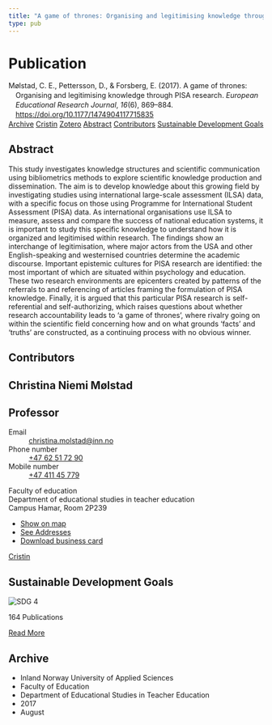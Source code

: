 ```yaml
---
title: "A game of thrones: Organising and legitimising knowledge through PISA research"
type: pub
---
```

<h1>Publication</h1>
<article id="csl-bib-container-CZQGY8JX" class="csl-bib-container">
  <div class="csl-bib-body" style="line-height: 1.35; padding-left: 1em; text-indent:-1em;">
  <div class="csl-entry">M&#xF8;lstad, C. E., Pettersson, D., &amp; Forsberg, E. (2017). A game of thrones: Organising and legitimising knowledge through PISA research. <i>European Educational Research Journal</i>, <i>16</i>(6), 869&#x2013;884. <a href="https://doi.org/10.1177/1474904117715835">https://doi.org/10.1177/1474904117715835</a></div>
</div>
  <div class="csl-bib-buttons">
    <a href="#taxonomy-article-CZQGY8JX" class="csl-bib-button">Archive</a>
    <a href="https://app.cristin.no/results/show.jsf?id=1485342" alt="Cristin URL" class="csl-bib-button">Cristin</a>
    <a href="http://zotero.org/groups/5022929/items/CZQGY8JX" alt="Zotero URL" class="csl-bib-button">Zotero</a>
    <a href="#abstract-article-CZQGY8JX" class="csl-bib-button">Abstract</a>
    <a href="#contributors-article-CZQGY8JX" class="csl-bib-button">Contributors</a>
    <a href="#sdg-article-CZQGY8JX" class="csl-bib-button">Sustainable Development Goals</a>
  </div>
  <div id="csl-bib-meta-container-CZQGY8JX"></div>
</article>
<div id="csl-bib-meta-CZQGY8JX" class="csl-bib-meta">
  <article id="abstract-article-CZQGY8JX" class="abstract-article">
    <h1>Abstract</h1>
    This study investigates knowledge structures and scientific communication using bibliometrics methods to explore scientific knowledge production and dissemination. The aim is to develop knowledge about this growing field by investigating studies using international large-scale assessment (ILSA) data, 
with a specific focus on those using Programme for International Student Assessment (PISA) data. As international organisations use ILSA to measure, assess and compare the success of national education systems, it is important to study this specific knowledge to understand how it is organized and legitimised within research. The findings show an interchange of legitimisation, where major 
actors from the USA and other English-speaking and westernised countries determine the academic discourse. Important epistemic cultures for PISA research are identified: the most important of which are situated within psychology and education. These two research environments are epicenters created by patterns of the referrals to and referencing of articles framing the formulation of PISA 
knowledge. Finally, it is argued that this particular PISA research is self-referential and self-authorizing, which raises questions about whether research accountability leads to ‘a game of thrones’, where rivalry going on within the scientific field concerning how and on what grounds ‘facts’ and ‘truths’ are constructed, as a continuing process with no obvious winner.
  </article>
  <article id="contributors-article-CZQGY8JX" class="contributors-article">
    <h1>Contributors</h1>
    <div class="personas">
<div class="vrtx-hinn-person-card">
<div class="photo">
<i class="lar la-user-circle missing-person"></i>
</div>
<div class="info">
<hgroup><h1>Christina Niemi Mølstad</h1>
<h2>Professor</h2>
</hgroup><dl>
<dt>Email</dt>
<dd>
<a href="mailto:christina.molstad@inn.no">christina.molstad@inn.no</a>
</dd>
<dt>Phone number</dt>
<dd><a href="tel:+4762517290">
+47 62 51 72 90
</a></dd>
<dt>Mobile number</dt>
<dd><a href="tel:+4741145779">
+47 411 45 779
</a></dd>
</dl>
<p>
Faculty of education<br>
Department of educational studies in teacher education<br>
Campus Hamar,
Room 2P239
</p>
<ul class="vrtx-hinn-links">
<li><a href="https://www.google.com/maps?q=60.796004,11.072099">Show on map</a></li>
<li><a href="https://www.inn.no/english/find-an-employee/christina-molstad.html#vrtx-hinn-addresses">See Addresses</a></li>
<li><a href="https://www.inn.no/english/find-an-employee/christina-molstad.html?vrtx=vcf">Download business card</a></li>
</ul>
</div>
</div>
<a href="https://app.cristin.no/persons/show.jsf?id=5325" alt="Cristin URL" class="personas-cristin">Cristin</a>
</div>
  </article>
  <article id="sdg-article-CZQGY8JX" class="sdg-article">
    <h1>Sustainable Development Goals</h1>
    <div class="sdg-container"><div id="sdg4" class="sdg">
<img src="{{< params subfolder >}}images/sdg/sdg04_en.png" class="image" alt="SDG 4">
<div class="sdg-overlay">
<p class="sdg-publication-count"><span>164</span> Publications</p>
<p><a href="https://sdgs.un.org/goals/goal4" class="sdg-read-more">Read More</a></p>
</div>
</div></div>
  </article>
  <article id="taxonomy-article-CZQGY8JX" class="taxonomy-article">
    <h1>Archive</h1>
    <ul>
      <li>Inland Norway University of Applied Sciences</li>
      <li>Faculty of Education</li>
      <li>Department of Educational Studies in Teacher Education</li>
      <li>2017</li>
      <li>August</li>
    </ul>
  </article>
</div>
